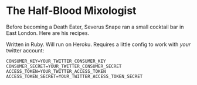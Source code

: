# The Half-Blood Mixologist

Before becoming a Death Eater, Severus Snape ran a small cocktail bar in East London. Here are his recipes.

Written in Ruby. Will run on Heroku. Requires a little config to work with _your_ twitter account:

```
CONSUMER_KEY=YOUR_TWITTER_CONSUMER_KEY
CONSUMER_SECRET=YOUR_TWITTER_CONSUMER_SECRET
ACCESS_TOKEN=YOUR_TWITTER_ACCESS_TOKEN
ACCESS_TOKEN_SECRET=YOUR_TWITTER_ACCESS_TOKEN_SECRET
```